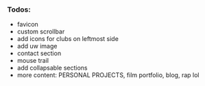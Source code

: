 ### Todos:
* favicon
* custom scrollbar
* add icons for clubs on leftmost side
* add uw image
* contact section
* mouse trail
* add collapsable sections
* more content: PERSONAL PROJECTS, film portfolio, blog, rap lol
